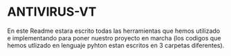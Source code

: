# ANTIVIRUS-VT

En este Readme estara escrito todas las herramientas que hemos utilizado e implementando para poner nuestro proyecto en marcha
(los codigos que hemos utlizado en lenguaje pyhton estan escritos en 3 carpetas diferentes).







